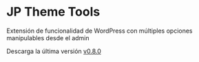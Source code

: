 JP Theme Tools
===========

Extensión de funcionalidad de WordPress con múltiples opciones manipulables desde el admin

Descarga la última versión [v0.8.0](https://github.com/jprieton/jp-theme-tools/archive/0.8.0.zip)
